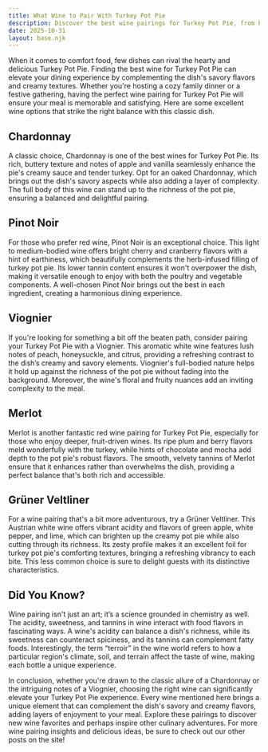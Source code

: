 ```yaml
---
title: What Wine to Pair With Turkey Pot Pie
description: Discover the best wine pairings for Turkey Pot Pie, from bold reds to crisp whites.
date: 2025-10-31
layout: base.njk
---
```


When it comes to comfort food, few dishes can rival the hearty and delicious Turkey Pot Pie. Finding the best wine for Turkey Pot Pie can elevate your dining experience by complementing the dish's savory flavors and creamy textures. Whether you're hosting a cozy family dinner or a festive gathering, having the perfect wine pairing for Turkey Pot Pie will ensure your meal is memorable and satisfying. Here are some excellent wine options that strike the right balance with this classic dish.

## Chardonnay

A classic choice, Chardonnay is one of the best wines for Turkey Pot Pie. Its rich, buttery texture and notes of apple and vanilla seamlessly enhance the pie's creamy sauce and tender turkey. Opt for an oaked Chardonnay, which brings out the dish's savory aspects while also adding a layer of complexity. The full body of this wine can stand up to the richness of the pot pie, ensuring a balanced and delightful pairing.

## Pinot Noir

For those who prefer red wine, Pinot Noir is an exceptional choice. This light to medium-bodied wine offers bright cherry and cranberry flavors with a hint of earthiness, which beautifully complements the herb-infused filling of turkey pot pie. Its lower tannin content ensures it won't overpower the dish, making it versatile enough to enjoy with both the poultry and vegetable components. A well-chosen Pinot Noir brings out the best in each ingredient, creating a harmonious dining experience.

## Viognier

If you're looking for something a bit off the beaten path, consider pairing your Turkey Pot Pie with a Viognier. This aromatic white wine features lush notes of peach, honeysuckle, and citrus, providing a refreshing contrast to the dish’s creamy and savory elements. Viognier's full-bodied nature helps it hold up against the richness of the pot pie without fading into the background. Moreover, the wine's floral and fruity nuances add an inviting complexity to the meal.

## Merlot

Merlot is another fantastic red wine pairing for Turkey Pot Pie, especially for those who enjoy deeper, fruit-driven wines. Its ripe plum and berry flavors meld wonderfully with the turkey, while hints of chocolate and mocha add depth to the pot pie's robust flavors. The smooth, velvety tannins of Merlot ensure that it enhances rather than overwhelms the dish, providing a perfect balance that's both rich and accessible.

## Grüner Veltliner

For a wine pairing that's a bit more adventurous, try a Grüner Veltliner. This Austrian white wine offers vibrant acidity and flavors of green apple, white pepper, and lime, which can brighten up the creamy pot pie while also cutting through its richness. Its zesty profile makes it an excellent foil for turkey pot pie's comforting textures, bringing a refreshing vibrancy to each bite. This less common choice is sure to delight guests with its distinctive characteristics.

## Did You Know?

Wine pairing isn't just an art; it’s a science grounded in chemistry as well. The acidity, sweetness, and tannins in wine interact with food flavors in fascinating ways. A wine's acidity can balance a dish's richness, while its sweetness can counteract spiciness, and its tannins can complement fatty foods. Interestingly, the term “terroir” in the wine world refers to how a particular region's climate, soil, and terrain affect the taste of wine, making each bottle a unique experience.

In conclusion, whether you're drawn to the classic allure of a Chardonnay or the intriguing notes of a Viognier, choosing the right wine can significantly elevate your Turkey Pot Pie experience. Every wine mentioned here brings a unique element that can complement the dish's savory and creamy flavors, adding layers of enjoyment to your meal. Explore these pairings to discover new wine favorites and perhaps inspire other culinary adventures. For more wine pairing insights and delicious ideas, be sure to check out our other posts on the site!